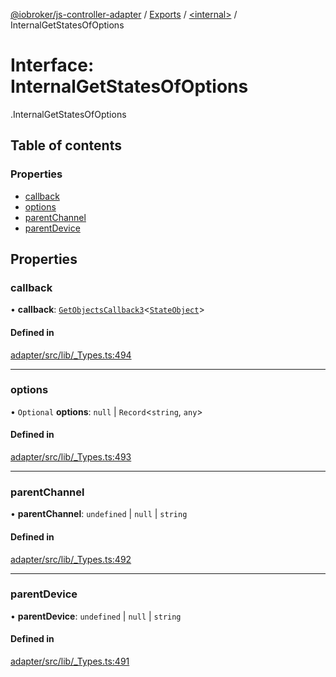 [@iobroker/js-controller-adapter](../README.md) / [Exports](../modules.md) / [<internal\>](../modules/internal_.md) / InternalGetStatesOfOptions

# Interface: InternalGetStatesOfOptions

[<internal>](../modules/internal_.md).InternalGetStatesOfOptions

## Table of contents

### Properties

- [callback](internal_.InternalGetStatesOfOptions.md#callback)
- [options](internal_.InternalGetStatesOfOptions.md#options)
- [parentChannel](internal_.InternalGetStatesOfOptions.md#parentchannel)
- [parentDevice](internal_.InternalGetStatesOfOptions.md#parentdevice)

## Properties

### callback

• **callback**: [`GetObjectsCallback3`](../modules/internal_.md#getobjectscallback3)<[`StateObject`](internal_.StateObject.md)\>

#### Defined in

[adapter/src/lib/_Types.ts:494](https://github.com/ioBroker/ioBroker.js-controller/blob/8aaeaa08/packages/adapter/src/lib/_Types.ts#L494)

___

### options

• `Optional` **options**: ``null`` \| `Record`<`string`, `any`\>

#### Defined in

[adapter/src/lib/_Types.ts:493](https://github.com/ioBroker/ioBroker.js-controller/blob/8aaeaa08/packages/adapter/src/lib/_Types.ts#L493)

___

### parentChannel

• **parentChannel**: `undefined` \| ``null`` \| `string`

#### Defined in

[adapter/src/lib/_Types.ts:492](https://github.com/ioBroker/ioBroker.js-controller/blob/8aaeaa08/packages/adapter/src/lib/_Types.ts#L492)

___

### parentDevice

• **parentDevice**: `undefined` \| ``null`` \| `string`

#### Defined in

[adapter/src/lib/_Types.ts:491](https://github.com/ioBroker/ioBroker.js-controller/blob/8aaeaa08/packages/adapter/src/lib/_Types.ts#L491)
